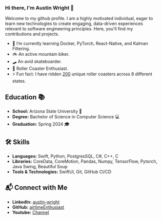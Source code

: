 <!-- Header -->
### Hi there, I'm Austin Wright 👋
Welcome to my github profile. I am a highly motivated individual, eager to learn new technologies to create engaging, data-driven experiences relevant to software engineering principles. Here, you'll find my contributions and projects.

- 🌱 I’m currently learning Docker, PyTorch, React-Native, and Kalman Filtering.
- 🚲 An active mountain biker.
- 🛹 An avid skateboarder.
- 🎢 Roller Coaster Enthusiast.
- ⚡ Fun fact: I have ridden [200](http://www.coastercounter.com/DOORhandle) unique roller coasters across 8 different states. 


<!---Education--->
## Education 📚
- **School:** Arizona State University 🔱
- **Degree:** Bachelor of Science in Computer Science 💻
- **Graduation:** Spring 2024 🎓

<!---Skills--->
## 🛠️ Skills
- **Languages:** Swift, Python, PostgresSQL, C#, C++, C 
- **Libraries:** CoreData, CoreMotion, Pandas, Numpy, TensorFlow, Pytorch, Java Swing, Beautiful Soup
- **Tools & Technologies:** SwiftUI, Git, GitHub CI/CD


<!-- Connect with Me Section -->
## 📬 Connect with Me
<!-- **Email:** [austinwright1@outlook.com](mailto:austinwright1@outlook.com?subject=%20Hi%20there%20Austin)-->
- **LinkedIn:** [austin-wright](https://www.linkedin.com/in/austin-wright/)
- **GitHub:** [airtimeEnthusiast](https://github.com/airtimeEnthusiast)
- **Youtube:** [Channel](https://www.youtube.com/channel/UCDvfgnlvZp0b-4JqWbONYkQ)


<!--
**airtimeEnthusiast/airtimeEnthusiast** is a ✨ _special_ ✨ repository because its `README.md` (this file) appears on your GitHub profile.

Here are some ideas to get you started:

- 🔭 I’m currently working on ...
- 🌱 I’m currently learning ...
- 👯 I’m looking to collaborate on ...
- 🤔 I’m looking for help with ...
- 💬 Ask me about ...
- 📫 How to reach me: ...
- 😄 Pronouns: ...
- ⚡ Fun fact: ...
-->

